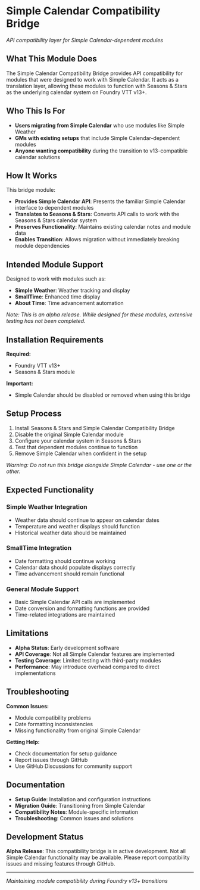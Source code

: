 # Simple Calendar Compatibility Bridge
*API compatibility layer for Simple Calendar-dependent modules*

## What This Module Does

The Simple Calendar Compatibility Bridge provides API compatibility for modules that were designed to work with Simple Calendar. It acts as a translation layer, allowing these modules to function with Seasons & Stars as the underlying calendar system on Foundry VTT v13+.

## Who This Is For

- **Users migrating from Simple Calendar** who use modules like Simple Weather
- **GMs with existing setups** that include Simple Calendar-dependent modules
- **Anyone wanting compatibility** during the transition to v13-compatible calendar solutions

## How It Works

This bridge module:
- **Provides Simple Calendar API**: Presents the familiar Simple Calendar interface to dependent modules
- **Translates to Seasons & Stars**: Converts API calls to work with the Seasons & Stars calendar system
- **Preserves Functionality**: Maintains existing calendar notes and module data
- **Enables Transition**: Allows migration without immediately breaking module dependencies

## Intended Module Support

Designed to work with modules such as:
- **Simple Weather**: Weather tracking and display
- **SmallTime**: Enhanced time display
- **About Time**: Time advancement automation

*Note: This is an alpha release. While designed for these modules, extensive testing has not been completed.*

## Installation Requirements

**Required:**
- Foundry VTT v13+
- Seasons & Stars module

**Important:**
- Simple Calendar should be disabled or removed when using this bridge

## Setup Process

1. Install Seasons & Stars and Simple Calendar Compatibility Bridge
2. Disable the original Simple Calendar module
3. Configure your calendar system in Seasons & Stars
4. Test that dependent modules continue to function
5. Remove Simple Calendar when confident in the setup

*Warning: Do not run this bridge alongside Simple Calendar - use one or the other.*

## Expected Functionality

### **Simple Weather Integration**
- Weather data should continue to appear on calendar dates
- Temperature and weather displays should function
- Historical weather data should be maintained

### **SmallTime Integration**
- Date formatting should continue working
- Calendar data should populate displays correctly
- Time advancement should remain functional

### **General Module Support**
- Basic Simple Calendar API calls are implemented
- Date conversion and formatting functions are provided
- Time-related integrations are maintained

## Limitations

- **Alpha Status**: Early development software
- **API Coverage**: Not all Simple Calendar features are implemented
- **Testing Coverage**: Limited testing with third-party modules
- **Performance**: May introduce overhead compared to direct implementations

## Troubleshooting

**Common Issues:**
- Module compatibility problems
- Date formatting inconsistencies
- Missing functionality from original Simple Calendar

**Getting Help:**
- Check documentation for setup guidance
- Report issues through GitHub
- Use GitHub Discussions for community support

## Documentation

- **Setup Guide**: Installation and configuration instructions
- **Migration Guide**: Transitioning from Simple Calendar
- **Compatibility Notes**: Module-specific information
- **Troubleshooting**: Common issues and solutions

## Development Status

**Alpha Release**: This compatibility bridge is in active development. Not all Simple Calendar functionality may be available. Please report compatibility issues and missing features through GitHub.

---

*Maintaining module compatibility during Foundry v13+ transitions*